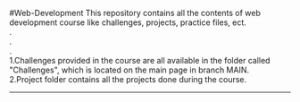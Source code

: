 #Web-Development
This repository contains all the contents of web development course like challenges, projects, practice files, ect.<br>
.<br>
.<br>
.<br>
1.Challenges provided in the course are all available in the folder called "Challenges", which is located on the main page in branch MAIN.<br>
2.Project folder contains all the projects done during the course.<br><hr>
